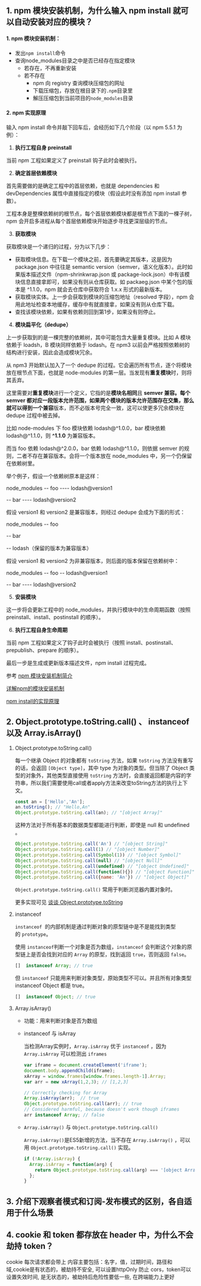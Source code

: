 ## 1. npm 模块安装机制，为什么输入 npm install 就可以自动安装对应的模块？

#### 1. npm 模块安装机制：

- 发出`npm install`命令
- 查询node_modules目录之中是否已经存在指定模块
  - 若存在，不再重新安装
  - 若不存在
    - npm 向 registry 查询模块压缩包的网址
    - 下载压缩包，存放在根目录下的`.npm`目录里
    - 解压压缩包到当前项目的`node_modules`目录

#### 2. npm 实现原理

输入 npm install 命令并敲下回车后，会经历如下几个阶段（以 npm 5.5.1 为例）：

1. **执行工程自身 preinstall**

当前 npm 工程如果定义了 preinstall 钩子此时会被执行。

2. **确定首层依赖模块**

首先需要做的是确定工程中的首层依赖，也就是 dependencies 和 devDependencies 属性中直接指定的模块（假设此时没有添加 npm install 参数）。

工程本身是整棵依赖树的根节点，每个首层依赖模块都是根节点下面的一棵子树，npm 会开启多进程从每个首层依赖模块开始逐步寻找更深层级的节点。

3. **获取模块**

获取模块是一个递归的过程，分为以下几步：

- 获取模块信息。在下载一个模块之前，首先要确定其版本，这是因为 package.json 中往往是 semantic version（semver，语义化版本）。此时如果版本描述文件（npm-shrinkwrap.json 或 package-lock.json）中有该模块信息直接拿即可，如果没有则从仓库获取。如 packaeg.json 中某个包的版本是 ^1.1.0，npm 就会去仓库中获取符合 1.x.x 形式的最新版本。
- 获取模块实体。上一步会获取到模块的压缩包地址（resolved 字段），npm 会用此地址检查本地缓存，缓存中有就直接拿，如果没有则从仓库下载。
- 查找该模块依赖，如果有依赖则回到第1步，如果没有则停止。

4. **模块扁平化（dedupe）**

上一步获取到的是一棵完整的依赖树，其中可能包含大量重复模块。比如 A 模块依赖于 loadsh，B 模块同样依赖于 lodash。在 npm3 以前会严格按照依赖树的结构进行安装，因此会造成模块冗余。

从 npm3 开始默认加入了一个 dedupe 的过程。它会遍历所有节点，逐个将模块放在根节点下面，也就是 node-modules 的第一层。当发现有**重复模块**时，则将其丢弃。

这里需要对**重复模块**进行一个定义，它指的是**模块名相同**且 **semver 兼容。**每个 semver 都对应一段版本允许范围，如果两个模块的版本允许范围存在交集，那么就可以得到一个**兼容**版本，而不必版本号完全一致，这可以使更多冗余模块在 dedupe 过程中被去掉。

比如 node-modules 下 foo 模块依赖 lodash@^1.0.0，bar 模块依赖 lodash@^1.1.0，则 **^1.1.0** 为兼容版本。

而当 foo 依赖 lodash@^2.0.0，bar 依赖 lodash@^1.1.0，则依据 semver 的规则，二者不存在兼容版本。会将一个版本放在 node_modules 中，另一个仍保留在依赖树里。

举个例子，假设一个依赖树原本是这样：

node_modules
-- foo
---- lodash@version1

-- bar
---- lodash@version2

假设 version1 和 version2 是兼容版本，则经过 dedupe 会成为下面的形式：

node_modules
-- foo

-- bar

-- lodash（保留的版本为兼容版本）

假设 version1 和 version2 为非兼容版本，则后面的版本保留在依赖树中：

node_modules
-- foo
-- lodash@version1

-- bar
---- lodash@version2

5. **安装模块**

这一步将会更新工程中的 node_modules，并执行模块中的生命周期函数（按照 preinstall、install、postinstall 的顺序）。

6. **执行工程自身生命周期**

当前 npm 工程如果定义了钩子此时会被执行（按照 install、postinstall、prepublish、prepare 的顺序）。

最后一步是生成或更新版本描述文件，npm install 过程完成。

参考 [npm 模块安装机制简介](http://www.ruanyifeng.com/blog/2016/01/npm-install.html)

[详解npm的模块安装机制](https://www.bbsmax.com/A/qVdemmnEdP/)

[npm install的实现原理](https://www.zhihu.com/question/66629910)



## 2. Object.prototype.toString.call() 、 instanceof 以及 Array.isArray()

1. Object.prototype.toString.call()

   每一个继承 Object 的对象都有 `toString` 方法，如果 `toString` 方法没有重写的话，会返回 `[Object type]`，其中 type 为对象的类型。但当除了 Object 类型的对象外，其他类型直接使用  `toString` 方法时，会直接返回都是内容的字符串，所以我们需要使用call或者apply方法来改变toString方法的执行上下文。

   ```js
   const an = ['Hello','An'];
   an.toString(); // "Hello,An"
   Object.prototype.toString.call(an); // "[object Array]"
   ```

   这种方法对于所有基本的数据类型都能进行判断，即使是 null 和 undefined  。

   ```js
   Object.prototype.toString.call('An') // "[object String]"
   Object.prototype.toString.call(1) // "[object Number]"
   Object.prototype.toString.call(Symbol(1)) // "[object Symbol]"
   Object.prototype.toString.call(null) // "[object Null]"
   Object.prototype.toString.call(undefined) // "[object Undefined]"
   Object.prototype.toString.call(function(){}) // "[object Function]"
   Object.prototype.toString.call({name: 'An'}) // "[object Object]"
   ```

   `Object.prototype.toString.call()` 常用于判断浏览器内置对象时。

   更多实现可见 [谈谈 Object.prototype.toString](https://juejin.im/post/591647550ce4630069df1c4a)

2. instanceof

   `instanceof`  的内部机制是通过判断对象的原型链中是不是能找到类型的 `prototype`。

   使用 `instanceof`判断一个对象是否为数组，`instanceof`  会判断这个对象的原型链上是否会找到对应的 `Array` 的原型，找到返回 `true`，否则返回 `false`。

   ```js
   []  instanceof Array; // true
   ```

   但 `instanceof` 只能用来判断对象类型，原始类型不可以。并且所有对象类型 instanceof Object 都是 true。

   ```js
   []  instanceof Object; // true
   ```

3. Array.isArray()

   - 功能：用来判断对象是否为数组

   - instanceof 与 isArray

     当检测Array实例时，`Array.isArray` 优于 `instanceof` ，因为 `Array.isArray` 可以检测出 `iframes`

     ```js
     var iframe = document.createElement('iframe');
     document.body.appendChild(iframe);
     xArray = window.frames[window.frames.length-1].Array;
     var arr = new xArray(1,2,3); // [1,2,3]
     
     // Correctly checking for Array
     Array.isArray(arr);  // true
     Object.prototype.toString.call(arr); // true
     // Considered harmful, because doesn't work though iframes
     arr instanceof Array; // false
     ```

   - `Array.isArray()` 与 `Object.prototype.toString.call()`

     `Array.isArray()`是ES5新增的方法，当不存在 `Array.isArray()` ，可以用 `Object.prototype.toString.call()` 实现。

     ```js
     if (!Array.isArray) {
       Array.isArray = function(arg) {
         return Object.prototype.toString.call(arg) === '[object Array]';
       };
     }
     ```

     

   

## 3. 介绍下观察者模式和订阅-发布模式的区别，各自适用于什么场景



## 4. cookie 和 token 都存放在 header 中，为什么不会劫持 token？

cookie 每次请求都会带上 内容主要包括：名字，值，过期时间，路径和域,cookie是有状态的，被劫持不安全, 可以设置httpOnly 防止 cors，token可以设置失效时间, 是无状态的，被劫持后危险性要低一些, 在跨端能力上更好